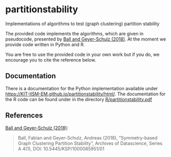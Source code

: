 # partitionstability
Implementations of algorithms to test (graph clustering) partition stability

The provided code implements the algorithms, which are given in pseudocode, 
presented by <a href="#ref" id="text">Ball and Geyer-Schulz (2018)</a>.
At the moment we provide code written in Python and R.

You are free to use the provided code in your own work but if you do, 
we encourage you to cite the reference below.

## Documentation
There is a documentation for the Python implementation available under 
https://KIT-IISM-EM.github.io/partitionstability/html/.
The documentation for the R code can be found under in the directory [R/partitionstability.pdf](./R/partitionstability.pdf)
 
## References
<a id="ref" href="#text">Ball and Geyer-Schulz (2018)</a>:
> Ball, Fabian and Geyer-Schulz, Andreas (2018), “Symmetry-based Graph Clustering Partition Stability”, Archives of Datascience, Series A 4(1), DOI: 10.5445/KSP/1000085951/01
